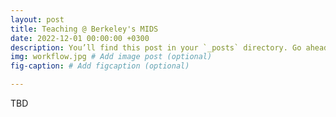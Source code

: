 ```yaml
---
layout: post
title: Teaching @ Berkeley's MIDS
date: 2022-12-01 00:00:00 +0300
description: You’ll find this post in your `_posts` directory. Go ahead and edit it and re-build the site to see your changes. # Add post description (optional)
img: workflow.jpg # Add image post (optional)
fig-caption: # Add figcaption (optional)

---
```

TBD
